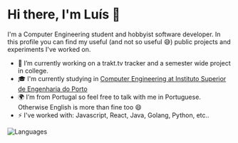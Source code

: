 # Hi there, I'm Luís 👋

I'm a Computer Engineering student and hobbyist software developer. In this profile you can find my useful (and not so useful 😅) public projects and experiments I've worked on.

- 🔭 I’m currently working on a trakt.tv tracker and a semester wide project in college.
- 🎓 I'm currently studying in [Computer Engineering at Instituto Superior de Engenharia do Porto](https://www.isep.ipp.pt/Course/Course/26)
- 🌍 I’m from Portugal so feel free to talk with me in Portuguese. Otherwise English is more than fine too 😄
- ⚡ I've worked with: Javascript, React, Java, Golang, Python, etc..

![Languages](https://github-readme-stats.vercel.app/api/top-langs/?username=lito773&layout=compact&theme=radical)
